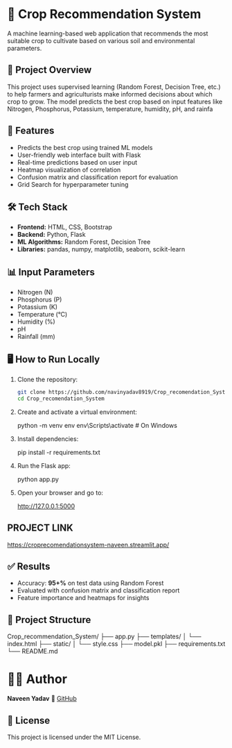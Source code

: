 
# 🌾 Crop Recommendation System

A machine learning-based web application that recommends the most suitable crop to cultivate based on various soil and environmental parameters.

## 🚀 Project Overview

This project uses supervised learning (Random Forest, Decision Tree, etc.) to help farmers and agriculturists make informed decisions about which crop to grow. The model predicts the best crop based on input features like Nitrogen, Phosphorus, Potassium, temperature, humidity, pH, and rainfa

## 🧠 Features

- Predicts the best crop using trained ML models
- User-friendly web interface built with Flask
- Real-time predictions based on user input
- Heatmap visualization of correlation
- Confusion matrix and classification report for evaluation
- Grid Search for hyperparameter tuning

## 🛠️ Tech Stack

- **Frontend:** HTML, CSS, Bootstrap
- **Backend:** Python, Flask
- **ML Algorithms:** Random Forest, Decision Tree
- **Libraries:** pandas, numpy, matplotlib, seaborn, scikit-learn

## 📊 Input Parameters

- Nitrogen (N)
- Phosphorus (P)
- Potassium (K)
- Temperature (°C)
- Humidity (%)
- pH
- Rainfall (mm)


## 🖥️ How to Run Locally

1. Clone the repository:
   ```bash
   git clone https://github.com/navinyadav8919/Crop_recomendation_System.git
   cd Crop_recomendation_System

2. Create and activate a virtual environment:

 
   python -m venv env
   env\Scripts\activate   # On Windows
  
3. Install dependencies:

  
   pip install -r requirements.txt
  

4. Run the Flask app:

   
   python app.py
  

5. Open your browser and go to:

  
   http://127.0.0.1:5000
  


## PROJECT LINK
https://croprecomendationsystem-naveen.streamlit.app/


## ✅ Results

* Accuracy: **95+%** on test data using Random Forest
* Evaluated with confusion matrix and classification report
* Feature importance and heatmaps for insights

## 📁 Project Structure

Crop_recommendation_System/
├── app.py
├── templates/
│   └── index.html
├── static/
│   └── style.css
├── model.pkl
├── requirements.txt
└── README.md

# 🙋‍♂️ Author

**Naveen Yadav**
🔗 [GitHub](https://github.com/navinyadav8919)

## 📜 License

This project is licensed under the MIT License.



